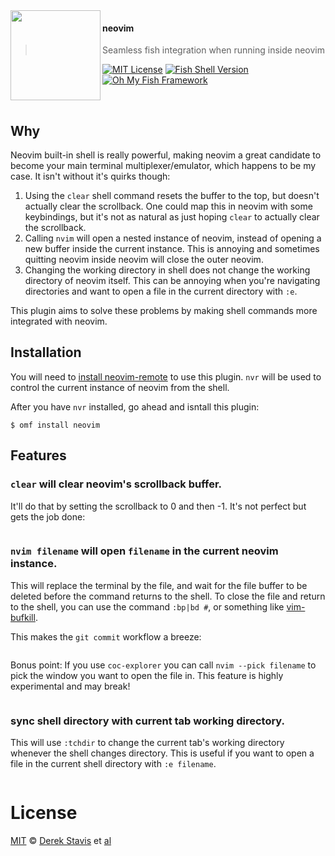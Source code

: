 <img src="https://cdn.rawgit.com/oh-my-fish/oh-my-fish/e4f1c2e0219a17e2c748b824004c8d0b38055c16/docs/logo.svg" align="left" width="144px" height="144px"/>

#### neovim
>Seamless fish integration when running inside neovim

[![MIT License](https://img.shields.io/badge/license-MIT-007EC7.svg?style=flat-square)](/LICENSE)
[![Fish Shell Version](https://img.shields.io/badge/fish-v2.2.0-007EC7.svg?style=flat-square)](https://fishshell.com)
[![Oh My Fish Framework](https://img.shields.io/badge/Oh%20My%20Fish-Framework-007EC7.svg?style=flat-square)](https://www.github.com/oh-my-fish/oh-my-fish)

<br/>


## Why

Neovim built-in shell is really powerful, making neovim a great candidate
to become your main terminal multiplexer/emulator, which happens to be
my case. It isn't without it's quirks though:

1. Using the `clear` shell command resets the buffer to the top, but
   doesn't actually clear the scrollback. One could map this in neovim
   with some keybindings, but it's not as natural as just hoping `clear`
   to actually clear the scrollback.
2. Calling `nvim` will open a nested instance of neovim, instead of
   opening a new buffer inside the current instance. This is annoying and
   sometimes quitting neovim inside neovim will close the outer neovim.
3. Changing the working directory in shell does not change the working
   directory of neovim itself. This can be annoying when you're navigating
   directories and want to open a file in the current directory with `:e`.

This plugin aims to solve these problems by making shell commands more
integrated with neovim.

## Installation

You will need to [install neovim-remote](https://github.com/mhinz/neovim-remote/blob/master/INSTALLATION.md)
to use this plugin. `nvr` will be used to control the current instance of
neovim from the shell.

After you have `nvr` installed, go ahead and isntall this plugin:

```fish
$ omf install neovim
```

## Features

### `clear` will clear neovim's scrollback buffer.

It'll do that by setting the scrollback to 0 and then -1. It's not perfect
but gets the job done:

<image>


### `nvim filename` will open `filename` in the current neovim instance.

This will replace the terminal by the file, and wait for the file buffer
to be deleted before the command returns to the shell. To close the file
and return to the shell, you can use the command `:bp|bd #`, or
something like [vim-bufkill](https://github.com/qpkorr/vim-bufkill).

This makes the `git commit` workflow a breeze:

<image>

Bonus point: If you use `coc-explorer` you can call `nvim --pick filename`
to pick the window you want to open the file in. This feature is highly
experimental and may break!

<image>

### sync shell directory with current tab working directory.

This will use `:tchdir` to change the current tab's working directory
whenever the shell changes directory. This is useful if you want to open
a file in the current shell directory with `:e filename`.

<image>

# License

[MIT][mit] © [Derek Stavis][author] et [al][contributors]

[neovim-remote]:  https://github.com/mhinz/neovim-remote

[mit]:            https://opensource.org/licenses/MIT
[author]:         https://github.com/{{USER}}
[contributors]:   https://github.com/{{USER}}/plugin-neovim/graphs/contributors
[omf-link]:       https://www.github.com/oh-my-fish/oh-my-fish

[license-badge]:  https://img.shields.io/badge/license-MIT-007EC7.svg?style=flat-square

